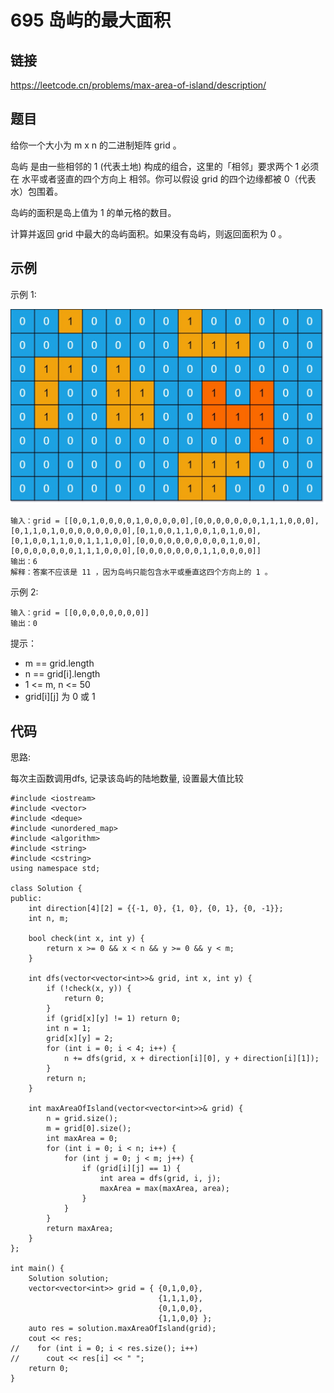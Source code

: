 # 695 岛屿的最大面积
## 链接
https://leetcode.cn/problems/max-area-of-island/description/

## 题目 
给你一个大小为 m x n 的二进制矩阵 grid 。

岛屿 是由一些相邻的 1 (代表土地) 构成的组合，这里的「相邻」要求两个 1 必须在 水平或者竖直的四个方向上 相邻。你可以假设 grid 的四个边缘都被 0（代表水）包围着。

岛屿的面积是岛上值为 1 的单元格的数目。

计算并返回 grid 中最大的岛屿面积。如果没有岛屿，则返回面积为 0 。

## 示例
示例 1:

![](img/4example1.jpg)
```
输入：grid = [[0,0,1,0,0,0,0,1,0,0,0,0,0],[0,0,0,0,0,0,0,1,1,1,0,0,0],[0,1,1,0,1,0,0,0,0,0,0,0,0],[0,1,0,0,1,1,0,0,1,0,1,0,0],[0,1,0,0,1,1,0,0,1,1,1,0,0],[0,0,0,0,0,0,0,0,0,0,1,0,0],[0,0,0,0,0,0,0,1,1,1,0,0,0],[0,0,0,0,0,0,0,1,1,0,0,0,0]]
输出：6
解释：答案不应该是 11 ，因为岛屿只能包含水平或垂直这四个方向上的 1 。
```
示例 2:
```
输入：grid = [[0,0,0,0,0,0,0,0]]
输出：0
```

提示：

- m == grid.length
- n == grid[i].length
- 1 <= m, n <= 50
- grid[i][j] 为 0 或 1

## 代码
思路:

每次主函数调用dfs, 记录该岛屿的陆地数量, 设置最大值比较

```
#include <iostream>
#include <vector>
#include <deque>
#include <unordered_map>
#include <algorithm>
#include <string>
#include <cstring>
using namespace std;

class Solution {
public:
	int direction[4][2] = {{-1, 0}, {1, 0}, {0, 1}, {0, -1}};
	int n, m;
	
	bool check(int x, int y) {
		return x >= 0 && x < n && y >= 0 && y < m;
	}
	
	int dfs(vector<vector<int>>& grid, int x, int y) {
		if (!check(x, y)) {
			return 0;
		}
		if (grid[x][y] != 1) return 0;
		int n = 1;
		grid[x][y] = 2;
		for (int i = 0; i < 4; i++) {
			n += dfs(grid, x + direction[i][0], y + direction[i][1]);
		}
		return n;
	}
	
    int maxAreaOfIsland(vector<vector<int>>& grid) {
		n = grid.size();
		m = grid[0].size();
		int maxArea = 0;
		for (int i = 0; i < n; i++) {
			for (int j = 0; j < m; j++) {
				if (grid[i][j] == 1) {
					int area = dfs(grid, i, j);
					maxArea = max(maxArea, area);
				}
			}
		}
		return maxArea;
    }
};

int main() {
    Solution solution;
    vector<vector<int>> grid = { {0,1,0,0},
								 {1,1,1,0},
								 {0,1,0,0},
								 {1,1,0,0} };
    auto res = solution.maxAreaOfIsland(grid);
    cout << res;
//    for (int i = 0; i < res.size(); i++)
//    	cout << res[i] << " ";
    return 0;
}

```